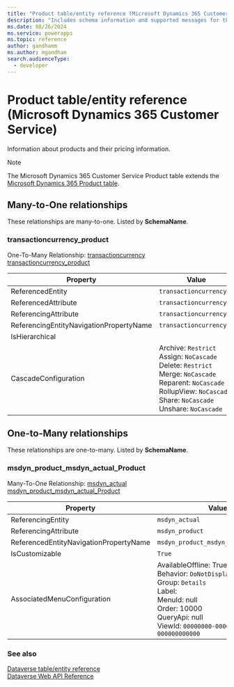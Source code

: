```yaml
---
title: "Product table/entity reference (Microsoft Dynamics 365 Customer Service)"
description: "Includes schema information and supported messages for the Product table/entity with Microsoft Dynamics 365 Customer Service."
ms.date: 08/26/2024
ms.service: powerapps
ms.topic: reference
author: gandhamm
ms.author: mgandham
search.audienceType: 
  - developer
---
```


# Product table/entity reference (Microsoft Dynamics 365 Customer Service)

Information about products and their pricing information.

> [!NOTE]
> The Microsoft Dynamics 365 Customer Service Product table extends the [Microsoft Dynamics 365 Product table](/dynamics365/developer/entities/product).




## Many-to-One relationships

These relationships are many-to-one. Listed by **SchemaName**.

### <a name="BKMK_transactioncurrency_product"></a> transactioncurrency_product

One-To-Many Relationship: [transactioncurrency transactioncurrency_product](transactioncurrency.md#BKMK_transactioncurrency_product)

|Property|Value|
|---|---|
|ReferencedEntity|`transactioncurrency`|
|ReferencedAttribute|`transactioncurrencyid`|
|ReferencingAttribute|`transactioncurrencyid`|
|ReferencingEntityNavigationPropertyName|`transactioncurrencyid`|
|IsHierarchical||
|CascadeConfiguration|Archive: `Restrict`<br />Assign: `NoCascade`<br />Delete: `Restrict`<br />Merge: `NoCascade`<br />Reparent: `NoCascade`<br />RollupView: `NoCascade`<br />Share: `NoCascade`<br />Unshare: `NoCascade`|


## One-to-Many relationships

These relationships are one-to-many. Listed by **SchemaName**.

### <a name="BKMK_msdyn_product_msdyn_actual_Product"></a> msdyn_product_msdyn_actual_Product

Many-To-One Relationship: [msdyn_actual msdyn_product_msdyn_actual_Product](msdyn_actual.md#BKMK_msdyn_product_msdyn_actual_Product)

|Property|Value|
|---|---|
|ReferencingEntity|`msdyn_actual`|
|ReferencingAttribute|`msdyn_product`|
|ReferencedEntityNavigationPropertyName|`msdyn_product_msdyn_actual_Product`|
|IsCustomizable|`True`|
|AssociatedMenuConfiguration|AvailableOffline: True<br />Behavior: `DoNotDisplay`<br />Group: `Details`<br />Label: <br />MenuId: null<br />Order: 10000<br />QueryApi: null<br />ViewId: `00000000-0000-0000-0000-000000000000`|



### See also

[Dataverse table/entity reference](../about-entity-reference.md)  
[Dataverse Web API Reference](/power-apps/developer/data-platform/webapi/reference/about)   

